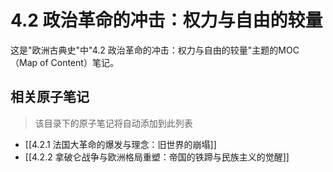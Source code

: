 # 4.2 政治革命的冲击：权力与自由的较量

这是"欧洲古典史"中"4.2 政治革命的冲击：权力与自由的较量"主题的MOC（Map of Content）笔记。

## 相关原子笔记

> 该目录下的原子笔记将自动添加到此列表

- [[4.2.1 法国大革命的爆发与理念：旧世界的崩塌]]
- [[4.2.2 拿破仑战争与欧洲格局重塑：帝国的铁蹄与民族主义的觉醒]]

